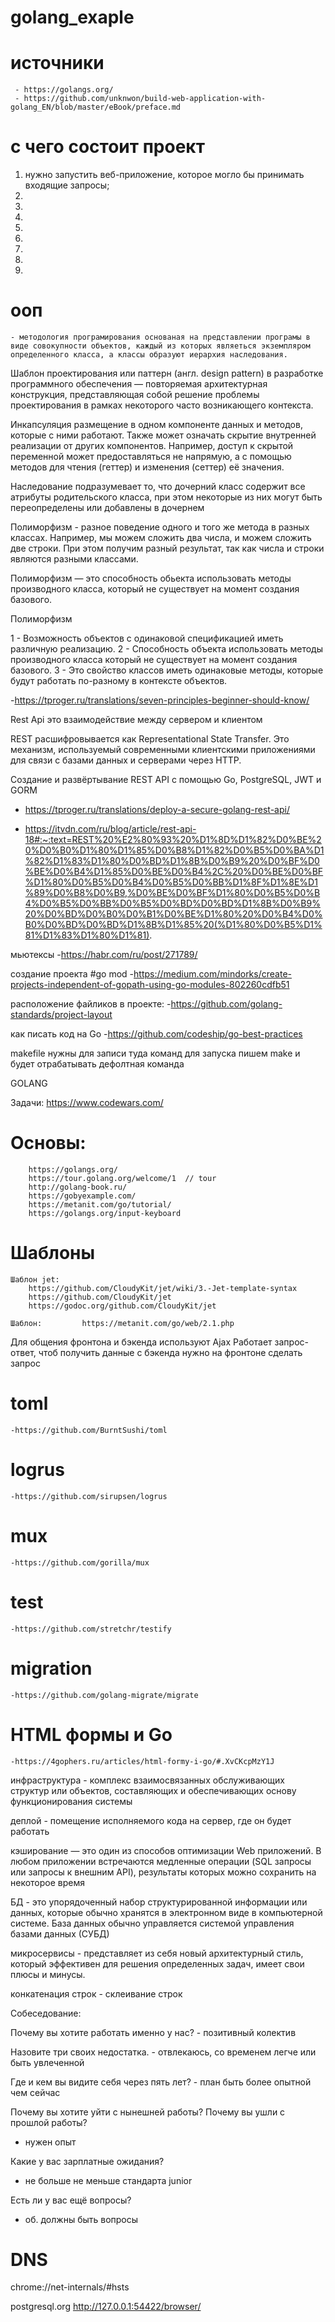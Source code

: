 # golang_exaple

# источники
     - https://golangs.org/
     - https://github.com/unknwon/build-web-application-with-golang_EN/blob/master/eBook/preface.md

# с чего состоит проект

1.  нужно запустить веб-приложение, которое могло бы принимать входящие запросы;
2.
3.
4. 
5.
6.
7.
8.
9.

# ооп 
    - методология програмирования основаная на представлении програмы в виде совокупности объектов, каждый из которых являеться экземпляром определенного класса, а классы образуют иерархия наследования.

Шаблон проектирования или паттерн (англ. design pattern) в разработке программного обеспечения — повторяемая архитектурная конструкция, представляющая собой решение проблемы проектирования в рамках некоторого часто возникающего контекста.

Инкапсуляция  размещение в одном компоненте данных и методов, которые с ними работают. Также может означать скрытие внутренней реализации от других компонентов. Например, доступ к скрытой переменной может предоставляться не напрямую, а с помощью методов для чтения (геттер) и изменения (сеттер) её значения.

Наследование подразумевает то, что дочерний класс содержит все атрибуты родительского класса, при этом некоторые из них могут быть переопределены или добавлены в дочернем

Полиморфизм - разное поведение одного и того же метода в разных классах. Например, мы можем сложить два числа, и можем сложить две строки. При этом получим разный результат, так как числа и строки являются разными классами.

Полиморфизм — это способность обьекта использовать методы производного класса, который не существует на момент создания базового.

Полиморфизм

1 - Возможность объектов с одинаковой спецификацией иметь различную реализацию.
2 - Способность объекта использовать методы производного класса который не существует на момент создания базового.
3 - Это свойство классов  иметь одинаковые методы, которые будут работать по-разному в контексте объектов.

-https://tproger.ru/translations/seven-principles-beginner-should-know/

Rest Api это взаимодействие между сервером и клиентом

REST расшифровывается как Representational State Transfer. Это механизм, используемый современными клиентскими приложениями для связи с базами данных и серверами через HTTP.

Создание и развёртывание REST API с помощью Go, PostgreSQL, JWT и GORM
 - https://tproger.ru/translations/deploy-a-secure-golang-rest-api/
 
 - https://itvdn.com/ru/blog/article/rest-api-18#:~:text=REST%20%E2%80%93%20%D1%8D%D1%82%D0%BE%20%D0%B0%D1%80%D1%85%D0%B8%D1%82%D0%B5%D0%BA%D1%82%D1%83%D1%80%D0%BD%D1%8B%D0%B9%20%D0%BF%D0%BE%D0%B4%D1%85%D0%BE%D0%B4%2C%20%D0%BE%D0%BF%D1%80%D0%B5%D0%B4%D0%B5%D0%BB%D1%8F%D1%8E%D1%89%D0%B8%D0%B9,%D0%BE%D0%BF%D1%80%D0%B5%D0%B4%D0%B5%D0%BB%D0%B5%D0%BD%D0%BD%D1%8B%D0%B9%20%D0%BD%D0%B0%D0%B1%D0%BE%D1%80%20%D0%B4%D0%B0%D0%BD%D0%BD%D1%8B%D1%85%20(%D1%80%D0%B5%D1%81%D1%83%D1%80%D1%81).

мьютексы 
-https://habr.com/ru/post/271789/

создание проекта  #go mod
    -https://medium.com/mindorks/create-projects-independent-of-gopath-using-go-modules-802260cdfb51
    
расположение файликов в проекте:
    -https://github.com/golang-standards/project-layout
    
как писать код на Go
    -https://github.com/codeship/go-best-practices

makefile нужны для записи туда команд 
для запуска пишем make и будет отрабатывать дефолтная команда

GOLANG 

Задачи:    https://www.codewars.com/

# Основы:   
        https://golangs.org/
        https://tour.golang.org/welcome/1  // tour
        http://golang-book.ru/
        https://gobyexample.com/
        https://metanit.com/go/tutorial/
        https://golangs.org/input-keyboard

# Шаблоны
    Шаблон jet:         
        https://github.com/CloudyKit/jet/wiki/3.-Jet-template-syntax
        https://github.com/CloudyKit/jet
        https://godoc.org/github.com/CloudyKit/jet

    Шаблон:         https://metanit.com/go/web/2.1.php

Для общения фронтона и бэкенда используют Ajax
Работает запрос-ответ, чтоб получить данные с бэкенда нужно на фронтоне сделать запрос

# toml   
    -https://github.com/BurntSushi/toml
    
# logrus 
    -https://github.com/sirupsen/logrus
    
# mux  
    -https://github.com/gorilla/mux

# test  
    -https://github.com/stretchr/testify

# migration  
    -https://github.com/golang-migrate/migrate

# HTML формы и Go
    -https://4gophers.ru/articles/html-formy-i-go/#.XvCKcpMzY1J

инфраструктура - комплекс взаимосвязанных обслуживающих структур или объектов, составляющих и обеспечивающих основу функционирования системы

деплой - помещение исполняемого кода на сервер, где он будет работать

кэширование — это один из способов оптимизации Web приложений. В любом приложении встречаются медленные операции (SQL запросы или запросы к внешним API), результаты которых можно сохранить на некоторое время

БД - это упорядоченный набор структурированной информации или данных, которые обычно хранятся в электронном виде в компьютерной системе. База данных обычно управляется системой управления базами данных (СУБД)

микросервисы - представляет из себя новый архитектурный стиль, который эффективен для решения определенных задач, имеет свои плюсы и минусы.

конкатенация строк - склеивание строк


Собеседование:

Почему вы хотите работать именно у нас?
    - позитивный колектив

Назовите три своих недостатка.
    - отвлекаюсь, со временем легче или быть увлеченной
    
Где и кем вы видите себя через пять лет?
    - план быть более опытной чем сейчас

Почему вы хотите уйти с нынешней работы? Почему вы ушли с прошлой работы?
 - нужен опыт

Какие у вас зарплатные ожидания?
- не больше не меньше стандарта junior 

Есть ли у вас ещё вопросы?
- об. должны быть вопросы


# DNS
chrome://net-internals/#hsts

postgresql.org
http://127.0.0.1:54422/browser/
